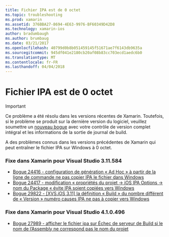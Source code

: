 ```yaml
---
title: Fichier IPA est de 0 octet
ms.topic: troubleshooting
ms.prod: xamarin
ms.assetid: 376BBA27-8694-4E63-9976-BF60349D42D8
ms.technology: xamarin-ios
author: bradumbaugh
ms.author: brumbaug
ms.date: 03/21/2017
ms.openlocfilehash: 40799d0b8b051459145f51671ae7f6143db9635a
ms.sourcegitcommit: 945df041e2180cb20af08b83cc703ecd1aedc6b0
ms.translationtype: MT
ms.contentlocale: fr-FR
ms.lasthandoff: 04/04/2018
---
```

# <a name="ipa-file-is-0-bytes"></a>Fichier IPA est de 0 octet

> [!IMPORTANT]
> Ce problème a été résolu dans les versions récentes de Xamarin. Toutefois, si le problème se produit sur la dernière version du logiciel, veuillez soumettre un [nouveau bogue](~/cross-platform/troubleshooting/questions/howto-file-bug.md) avec votre contrôle de version complet intégral et les informations de la sortie de journal de build.



A des problèmes connus dans les versions précédentes de Xamarin qui peut entraîner le fichier IPA sur Windows à 0 octet. 

### <a name="fixed-in-xamarin-for-visual-studio-311584"></a>Fixe dans Xamarin pour Visual Studio 3.11.584 
- [Bogue 24416 - configuration de génération « Ad Hoc » à partir de la ligne de commande ne pas copier IPA le fichier dans Windows](https://bugzilla.xamarin.com/show_bug.cgi?id=24416)
- [Bogue 24417 - modification « propriétés du projet -> iOS IPA Options -> nom du Package « évite IPA soient copiées vers Windows](https://bugzilla.xamarin.com/show_bug.cgi?id=24417)
- [Bogue 29822 - [XVS.iOS 3.11] la définition « Build » du nombre différent de « Version » numéro causes IPA ne pas à copier vers Windows](https://bugzilla.xamarin.com/show_bug.cgi?id=29822)

### <a name="fixed-in-xamarin-for-visual-studio-410496"></a>Fixe dans Xamarin pour Visual Studio 4.1.0.496
- [Bogue 27989 - afficher le fichier ipa sur Échec de serveur de Build si le nom de l’Assembly ne correspond pas le nom du projet](https://bugzilla.xamarin.com/show_bug.cgi?id=27989)
